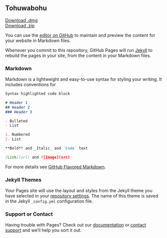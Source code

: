## Tohuwabohu

[Download .dmg](https://github.com/slashers-cornelltech/tohuwabohu/releases/download/v0.1.0/tohuwabohu-0.1.0.dmg)   
[Download .zip](https://github.com/slashers-cornelltech/tohuwabohu/releases/download/v0.1.0/tohuwabohu-0.1.0-mac.zip)  

You can use the [editor on GitHub](https://github.com/slashers-cornelltech/slashers-cornelltech.github.io/edit/main/README.md) to maintain and preview the content for your website in Markdown files.

Whenever you commit to this repository, GitHub Pages will run [Jekyll](https://jekyllrb.com/) to rebuild the pages in your site, from the content in your Markdown files.

### Markdown

Markdown is a lightweight and easy-to-use syntax for styling your writing. It includes conventions for

```markdown
Syntax highlighted code block

# Header 1
## Header 2
### Header 3

- Bulleted
- List

1. Numbered
2. List

**Bold** and _Italic_ and `Code` text

[Link](url) and ![Image](src)
```

For more details see [GitHub Flavored Markdown](https://guides.github.com/features/mastering-markdown/).

### Jekyll Themes

Your Pages site will use the layout and styles from the Jekyll theme you have selected in your [repository settings](https://github.com/slashers-cornelltech/slashers-cornelltech.github.io/settings). The name of this theme is saved in the Jekyll `_config.yml` configuration file.

### Support or Contact

Having trouble with Pages? Check out our [documentation](https://docs.github.com/categories/github-pages-basics/) or [contact support](https://support.github.com/contact) and we’ll help you sort it out.
